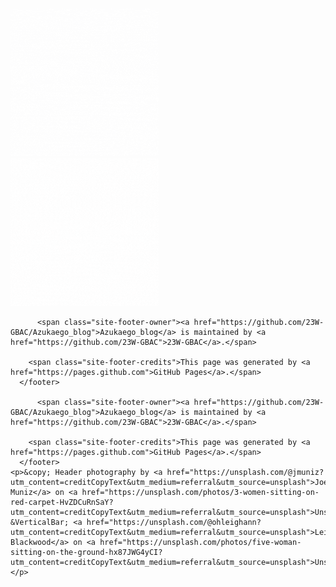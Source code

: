 

[![](blog_gif/gif_meme_face.gif)](blog_post_one)&nbsp;&nbsp;&nbsp;&nbsp;&nbsp;&nbsp;&nbsp;&nbsp;&nbsp;&nbsp;&nbsp;&nbsp;&nbsp;&nbsp;&nbsp;&nbsp;&nbsp;&nbsp;&nbsp;&nbsp;&nbsp;&nbsp;&nbsp;&nbsp;&nbsp;&nbsp;&nbsp;&nbsp;&nbsp;&nbsp;&nbsp;&nbsp;&nbsp;&nbsp;&nbsp;&nbsp;&nbsp;&nbsp;&nbsp;&nbsp;&nbsp;&nbsp;&nbsp;&nbsp;&nbsp;&nbsp;&nbsp;&nbsp;[![](blog_gif/gif_meme_gleamy_face.gif)](blog_post_two)


<footer class="site-footer">
        
          <span class="site-footer-owner"><a href="https://github.com/23W-GBAC/Azukaego_blog">Azukaego_blog</a> is maintained by <a href="https://github.com/23W-GBAC">23W-GBAC</a>.</span>
        
        <span class="site-footer-credits">This page was generated by <a href="https://pages.github.com">GitHub Pages</a>.</span>
      </footer>
        
          <span class="site-footer-owner"><a href="https://github.com/23W-GBAC/Azukaego_blog">Azukaego_blog</a> is maintained by <a href="https://github.com/23W-GBAC">23W-GBAC</a>.</span>
        
        <span class="site-footer-credits">This page was generated by <a href="https://pages.github.com">GitHub Pages</a>.</span>
      </footer>
    <p>&copy; Header photography by <a href="https://unsplash.com/@jmuniz?utm_content=creditCopyText&utm_medium=referral&utm_source=unsplash">Joel Muniz</a> on <a href="https://unsplash.com/photos/3-women-sitting-on-red-carpet-HvZDCuRnSaY?utm_content=creditCopyText&utm_medium=referral&utm_source=unsplash">Unsplash</a> &VerticalBar; <a href="https://unsplash.com/@ohleighann?utm_content=creditCopyText&utm_medium=referral&utm_source=unsplash">Leighann Blackwood</a> on <a href="https://unsplash.com/photos/five-woman-sitting-on-the-ground-hx87JWG4yCI?utm_content=creditCopyText&utm_medium=referral&utm_source=unsplash">Unsplash</a></p>
</footer>
